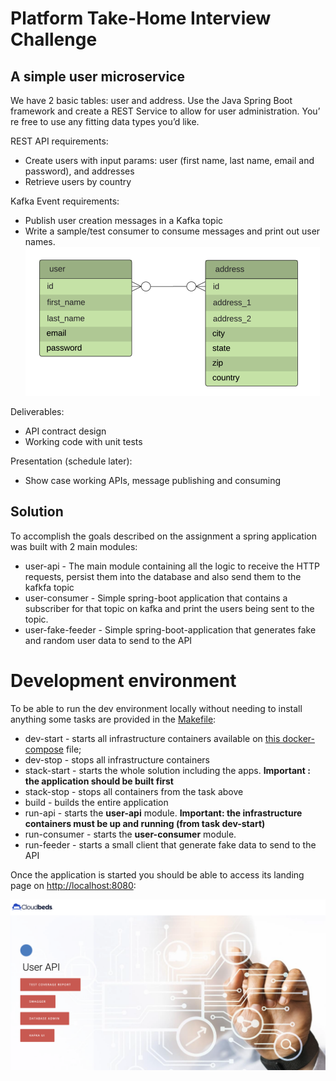 # Platform Take-Home Interview Challenge


## A simple user microservice

We have 2 basic tables: user and address. Use the Java Spring Boot framework and create a REST Service to allow for user administration. You’
re free to use any fitting data types you’d like.

REST API requirements:
* Create users with input params: user (first name, last name, email and password), and addresses
* Retrieve users by country

Kafka Event requirements:
* Publish user creation messages in a Kafka topic
* Write a sample/test consumer to consume messages and print out user names.
![Entity Diagram](./img/entity_diagram.png)

Deliverables:
* API contract design
* Working code with unit tests

Presentation (schedule later):
* Show case working APIs, message publishing and consuming

## Solution

To accomplish the goals described on the assignment a spring application was built with 2 main modules:
* user-api - The main module containing all the logic to receive the HTTP requests, persist them into the database and also send them to the kafkfa topic
* user-consumer - Simple spring-boot application that contains a subscriber for that topic on kafka and print the users being sent to the topic.
* user-fake-feeder - Simple spring-boot-application that generates fake and random user data to send to the API

# Development environment 

To be able to run the dev environment locally without needing to install anything some tasks are provided in the [Makefile](./Makefile): 
* dev-start - starts all infrastructure containers available on [this docker-compose](./docker/docker-compose.yml) file;
* dev-stop - stops all infrastructure containers
* stack-start - starts the whole solution including the apps. **Important : the application should be built first**
* stack-stop - stops all containers from the task above
* build - builds the entire application
* run-api - starts the **user-api** module. **Important: the infrastructure containers must be up and running (from task dev-start)**
* run-consumer - starts the **user-consumer** module. 
* run-feeder - starts a small client that generate fake data to send to the API

Once the application is started you should be able to access its landing page on [http://localhost:8080](http://localhost:8080):

![Landing Page](./img/landing_page.png)


